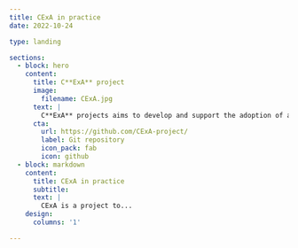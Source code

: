 ```yaml
---
title: CExA in practice
date: 2022-10-24

type: landing

sections:
  - block: hero
    content:
      title: C**ExA** project
      image:
        filename: CExA.jpg
      text: |
        C**ExA** projects aims to develop and support the adoption of a Kokkos-based GPU model to **C**ompute at **Ex**ascale **A**t CEA and beyond.
      cta:
        url: https://github.com/CExA-project/
        label: Git repository
        icon_pack: fab
        icon: github    
  - block: markdown
    content:
      title: CExA in practice
      subtitle: 
      text: |
        CExA is a project to...
    design:
      columns: '1'

---
```

